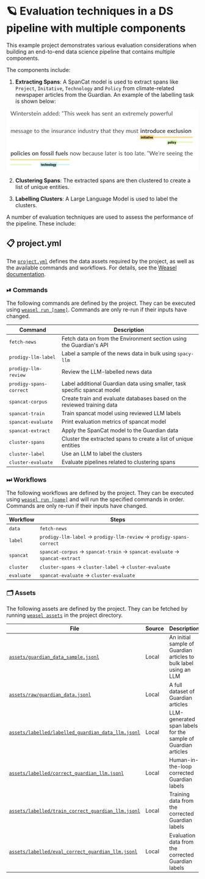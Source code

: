 <!-- WEASEL: AUTO-GENERATED DOCS START (do not remove) -->

# 🪐 Evaluation techniques in a DS pipeline with multiple components 

This example project demonstrates various evaluation considerations when building an end-to-end data science pipeline that contains multiple components. 

The components include:

1. **Extracting Spans**: A SpanCat model is used to extract spans like `Project`, `Initative`, `Technology` and `Policy` from climate-related newspaper articles from the Guardian. An example of the labelling task is shown below:

<p align="center">
  <img src="tutorials/spancat_cluster_evaluate/images/label_example.png" alt="SpanCat labelling"/>
</p>

2. **Clustering Spans**: The extracted spans are then clustered to create a list of unique entities.

3. **Labelling Clusters**: A Large Language Model is used to label the clusters.

A number of evaluation techniques are used to assess the performance of the pipeline. These include:

## 📋 project.yml

The [`project.yml`](project.yml) defines the data assets required by the
project, as well as the available commands and workflows. For details, see the
[Weasel documentation](https://github.com/explosion/weasel).

### ⏯ Commands

The following commands are defined by the project. They
can be executed using [`weasel run [name]`](https://github.com/explosion/weasel/tree/main/docs/cli.md#rocket-run).
Commands are only re-run if their inputs have changed.

| Command | Description |
| --- | --- |
| `fetch-news` | Fetch data on from the Environment section using the Guardian's API |
| `prodigy-llm-label` | Label a sample of the news data in bulk using `spacy-llm` |
| `prodigy-llm-review` | Review the LLM-labelled news data |
| `prodigy-spans-correct` | Label additional Guardian data using smaller, task specific spancat model |
| `spancat-corpus` | Create train and evaluate databases based on the reviewed training data |
| `spancat-train` | Train spancat model using reviewed LLM labels |
| `spancat-evaluate` | Print evaluation metrics of spancat model|
| `spancat-extract` | Apply the SpanCat model to the Guardian data |
| `cluster-spans` | Cluster the extracted spans to create a list of unique entities |
| `cluster-label` | Use an LLM to label the clusters |
| `cluster-evaluate` | Evaluate pipelines related to clustering spans |

### ⏭ Workflows

The following workflows are defined by the project. They
can be executed using [`weasel run [name]`](https://github.com/explosion/weasel/tree/main/docs/cli.md#rocket-run)
and will run the specified commands in order. Commands are only re-run if their
inputs have changed.

| Workflow | Steps |
| --- | --- |
| `data` | `fetch-news` |
| `label` | `prodigy-llm-label` &rarr; `prodigy-llm-review` &rarr; `prodigy-spans-correct` |
| `spancat` | `spancat-corpus` &rarr; `spancat-train` &rarr; `spancat-evaluate` &rarr; `spancat-extract` |
| `cluster` | `cluster-spans` &rarr; `cluster-label` &rarr; `cluster-evaluate` |
| `evaluate` | `spancat-evaluate` &rarr; `cluster-evaluate` |

### 🗂 Assets

The following assets are defined by the project. They can
be fetched by running [`weasel assets`](https://github.com/explosion/weasel/tree/main/docs/cli.md#open_file_folder-assets)
in the project directory.

| File | Source | Description |
| --- | --- | --- |
| [`assets/guardian_data_sample.jsonl`](assets/raw/guardian_data_sample.jsonl) | Local | An initial sample of Guardian articles to bulk label using an LLM|
| [`assets/raw/guardian_data.jsonl`](assets/raw/guardian_data.jsonl) | Local | A full dataset of Guardian articles |
| [`assets/labelled/labelled_guardian_data_llm.jsonl`](assets/labelled/labelled_guardian_data_llm.jsonl) | Local | LLM-generated span labels for the sample of Guardian articles |
| [`assets/labelled/correct_guardian_llm.jsonl`](assets/labelled/correct_guardian_llm.jsonl) | Local | Human-in-the-loop corrected Guardian labels |
| [`assets/labelled/train_correct_guardian_llm.jsonl`](assets/labelled/train_correct_guardian_llm.jsonl) | Local | Training data from the corrected Guardian labels |
| [`assets/labelled/eval_correct_guardian_llm.jsonl`](assets/labelled/train_correct_guardian_llm.jsonl) | Local | Evaluation data from the corrected Guardian labels |

<!-- WEASEL: AUTO-GENERATED DOCS END (do not remove) -->
